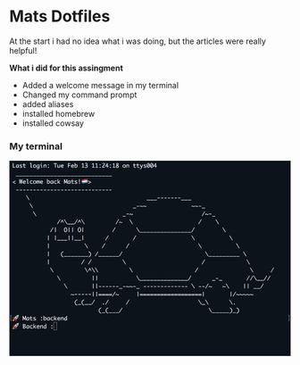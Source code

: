 # Mats Dotfiles
At the start i had no idea what i was doing, but the articles were really helpful!

**What i did for this assingment**
* Added a welcome message in my terminal
* Changed my command prompt
* added aliases
* installed homebrew
* installed cowsay

### My terminal

![terminal](/terminal.png)


